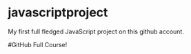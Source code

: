 # javascriptproject
My first full fledged JavaScript project on this github account.

#GitHub Full Course!

